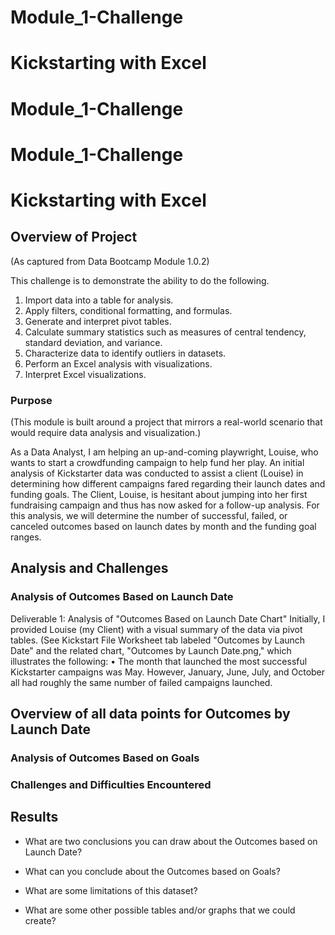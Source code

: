 # Module_1-Challenge
# Kickstarting with Excel

# Module_1-Challenge
# Module_1-Challenge
# Kickstarting with Excel

## Overview of Project
(As captured from Data Bootcamp Module 1.0.2) 

This challenge is to demonstrate the ability to do the following.  
1.	Import data into a table for analysis.
2.	Apply filters, conditional formatting, and formulas.
3.	Generate and interpret pivot tables.
4.	Calculate summary statistics such as measures of central tendency, standard deviation, and variance.
5.	Characterize data to identify outliers in datasets.
6.	Perform an Excel analysis with visualizations.
7.	Interpret Excel visualizations.

### Purpose
(This module is built around a project that mirrors a real-world scenario that would require data analysis and visualization.)

As a Data Analyst, I am helping an up-and-coming playwright, Louise, who wants to start a crowdfunding campaign to help fund her play. An initial analysis of Kickstarter data was conducted to assist a client (Louise) in determining how different campaigns fared regarding their launch dates and funding goals. The Client, Louise, is hesitant about jumping into her first fundraising campaign and thus has now asked for a follow-up analysis.
For this analysis, we will determine the number of successful, failed, or canceled outcomes based on launch dates by month and the funding goal ranges.

## Analysis and Challenges

 


### Analysis of Outcomes Based on Launch Date
Deliverable 1: Analysis of "Outcomes Based on Launch Date Chart"
Initially, I provided Louise (my Client) with a visual summary of the data via pivot tables. (See Kickstart File Worksheet tab labeled "Outcomes by Launch Date" and the related chart, "Outcomes by Launch Date.png," which illustrates the following: 
•	The month that launched the most successful Kickstarter campaigns was May. However, January, June, July, and October all had roughly the same number of failed campaigns launched.

## Overview of all data points for Outcomes by Launch Date 
 



### Analysis of Outcomes Based on Goals

### Challenges and Difficulties Encountered

## Results

- What are two conclusions you can draw about the Outcomes based on Launch Date?

- What can you conclude about the Outcomes based on Goals?

- What are some limitations of this dataset?

- What are some other possible tables and/or graphs that we could create?
